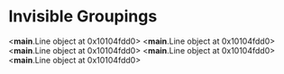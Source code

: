 # Invisible Groupings

<__main__.Line object at 0x10104fdd0>
<__main__.Line object at 0x10104fdd0>
<__main__.Line object at 0x10104fdd0>
<__main__.Line object at 0x10104fdd0>
<__main__.Line object at 0x10104fdd0>
